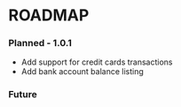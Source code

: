 ROADMAP
==============

### Planned - 1.0.1

- Add support for credit cards transactions
- Add bank account balance listing

### Future

